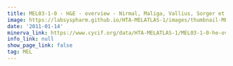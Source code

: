 ```yaml
---
title: MEL03-1-0 - H&E - overview - Nirmal, Maliga, Vallius, Sorger et al., 2021
image: https://labsyspharm.github.io/HTA-MELATLAS-1/images/thumbnail-MEL03-1-0-he-overview.jpg
date: '2011-01-14'
minerva_link: https://www.cycif.org/data/HTA-MELATLAS-1/MEL03-1-0-he-overview
info_link: null
show_page_link: false
tag: MEL
---
```

